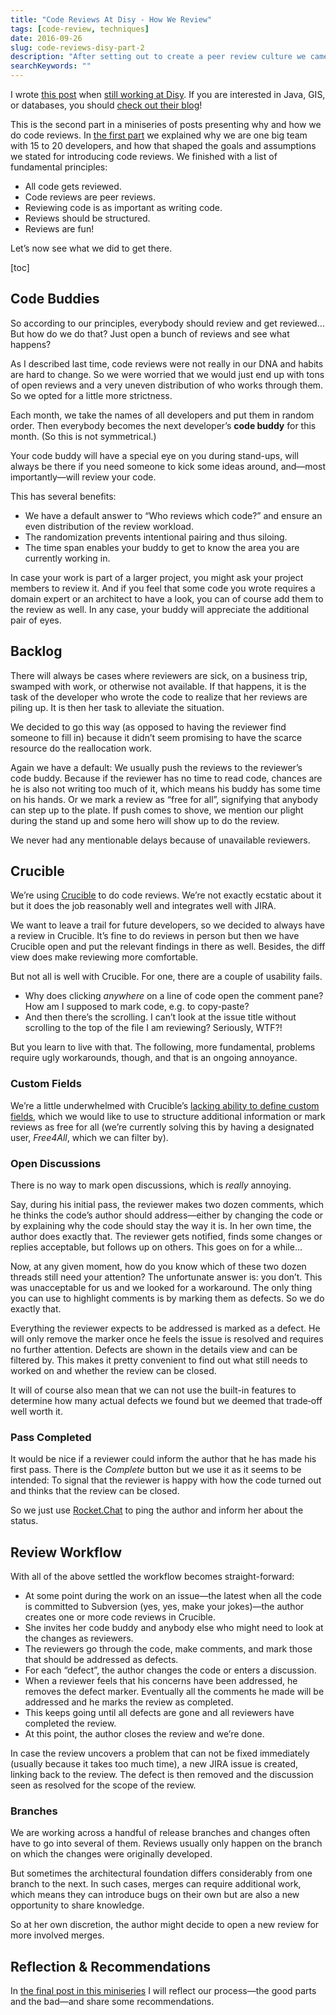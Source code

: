 ```yaml
---
title: "Code Reviews At Disy - How We Review"
tags: [code-review, techniques]
date: 2016-09-26
slug: code-reviews-disy-part-2
description: "After setting out to create a peer review culture we came up with a workflow and picked a tool (yes, Crucible) that would help us get there."
searchKeywords: ""
---
```


I wrote [this post](http://blog.disy.net/code-reviews-ii/) when [still working at Disy](goodbye-disy-hello-sitepoint).
If you are interested in Java, GIS, or databases, you should [check out their blog](http://blog.disy.net/)!

This is the second part in a miniseries of posts presenting why and how we do code reviews.
In [the first part](code-reviews-disy-part-1) we explained why we are one big team with 15 to 20 developers, and how that shaped the goals and assumptions we stated for introducing code reviews.
We finished with a list of fundamental principles:

-   All code gets reviewed.
-   Code reviews are peer reviews.
-   Reviewing code is as important as writing code.
-   Reviews should be structured.
-   Reviews are fun!

Let’s now see what we did to get there.

[toc]

## Code Buddies

So according to our principles, everybody should review and get reviewed… But how do we do that?
Just open a bunch of reviews and see what happens?

As I described last time, code reviews were not really in our DNA and habits are hard to change.
So we were worried that we would just end up with tons of open reviews and a very uneven distribution of who works through them.
So we opted for a little more strictness.

Each month, we take the names of all developers and put them in random order.
Then everybody becomes the next developer’s **code buddy** for this month.
(So this is not symmetrical.)

Your code buddy will have a special eye on you during stand-ups, will always be there if you need someone to kick some ideas around, and—most importantly—will review your code.

This has several benefits:

-   We have a default answer to “Who reviews which code?” and ensure an even distribution of the review workload.
-   The randomization prevents intentional pairing and thus siloing.
-   The time span enables your buddy to get to know the area you are currently working in.

In case your work is part of a larger project, you might ask your project members to review it.
And if you feel that some code you wrote requires a domain expert or an architect to have a look, you can of course add them to the review as well.
In any case, your buddy will appreciate the additional pair of eyes.

## Backlog

There will always be cases where reviewers are sick, on a business trip, swamped with work, or otherwise not available.
If that happens, it is the task of the developer who wrote the code to realize that her reviews are piling up.
It is then her task to alleviate the situation.

We decided to go this way (as opposed to having the reviewer find someone to fill in) because it didn’t seem promising to have the scarce resource do the reallocation work.

Again we have a default: We usually push the reviews to the reviewer’s code buddy.
Because if the reviewer has no time to read code, chances are he is also not writing too much of it, which means his buddy has some time on his hands.
Or we mark a review as “free for all”, signifying that anybody can step up to the plate.
If push comes to shove, we mention our plight during the stand up and some hero will show up to do the review.

We never had any mentionable delays because of unavailable reviewers.

## Crucible

We’re using [Crucible](https://www.atlassian.com/software/crucible) to do code reviews.
We’re not exactly ecstatic about it but it does the job reasonably well and integrates well with JIRA.

We want to leave a trail for future developers, so we decided to always have a review in Crucible.
It’s fine to do reviews in person but then we have Crucible open and put the relevant findings in there as well.
Besides, the diff view does make reviewing more comfortable.

But not all is well with Crucible.
For one, there are a couple of usability fails.

-   Why does clicking *anywhere* on a line of code open the comment pane?
How am I supposed to mark code, e.g. to copy-paste?
-   And then there’s the scrolling.
I can’t look at the issue title without scrolling to the top of the file I am reviewing?
Seriously, WTF?!

But you learn to live with that.
The following, more fundamental, problems require ugly workarounds, though, and that is an ongoing annoyance.

### Custom Fields

We’re a little underwhelmed with Crucible’s [lacking ability to define custom fields](https://jira.atlassian.com/browse/CRUC-1516), which we would like to use to structure additional information or mark reviews as free for all (we’re currently solving this by having a designated user, *Free4All*, which we can filter by).

### Open Discussions

There is no way to mark open discussions, which is *really* annoying.

Say, during his initial pass, the reviewer makes two dozen comments, which he thinks the code’s author should address—either by changing the code or by explaining why the code should stay the way it is.
In her own time, the author does exactly that.
The reviewer gets notified, finds some changes or replies acceptable, but follows up on others.
This goes on for a while…

Now, at any given moment, how do you know which of these two dozen threads still need your attention?
The unfortunate answer is: you don’t.
This was unacceptable for us and we looked for a workaround.
The only thing you can use to highlight comments is by marking them as defects.
So we do exactly that.

Everything the reviewer expects to be addressed is marked as a defect.
He will only remove the marker once he feels the issue is resolved and requires no further attention.
Defects are shown in the details view and can be filtered by.
This makes it pretty convenient to find out what still needs to worked on and whether the review can be closed.

It will of course also mean that we can not use the built-in features to determine how many actual defects we found but we deemed that trade‑off well worth it.

### Pass Completed

It would be nice if a reviewer could inform the author that he has made his first pass.
There is the *Complete* button but we use it as it seems to be intended: To signal that the reviewer is happy with how the code turned out and thinks that the review can be closed.

So we just use [Rocket.Chat](http://rocket.chat/) to ping the author and inform her about the status.

<contentimage slug="disy-code-reviews-ii"></contentimage>

## Review Workflow

With all of the above settled the workflow becomes straight-forward:

-   At some point during the work on an issue—the latest when all the code is committed to Subversion (yes, yes, make your jokes)—the author creates one or more code reviews in Crucible.
-   She invites her code buddy and anybody else who might need to look at the changes as reviewers.
-   The reviewers go through the code, make comments, and mark those that should be addressed as defects.
-   For each “defect”, the author changes the code or enters a discussion.
-   When a reviewer feels that his concerns have been addressed, he removes the defect marker.
Eventually all the comments he made will be addressed and he marks the review as completed.
-   This keeps going until all defects are gone and all reviewers have completed the review.
-   At this point, the author closes the review and we’re done.

In case the review uncovers a problem that can not be fixed immediately (usually because it takes too much time), a new JIRA issue is created, linking back to the review.
The defect is then removed and the discussion seen as resolved for the scope of the review.

### Branches

We are working across a handful of release branches and changes often have to go into several of them.
Reviews usually only happen on the branch on which the changes were originally developed.

But sometimes the architectural foundation differs considerably from one branch to the next.
In such cases, merges can require additional work, which means they can introduce bugs on their own but are also a new opportunity to share knowledge.

So at her own discretion, the author might decide to open a new review for more involved merges.

## Reflection & Recommendations

In [the final post in this miniseries](code-reviews-disy-part-3) I will reflect our process—the good parts and the bad—and share some recommendations.
